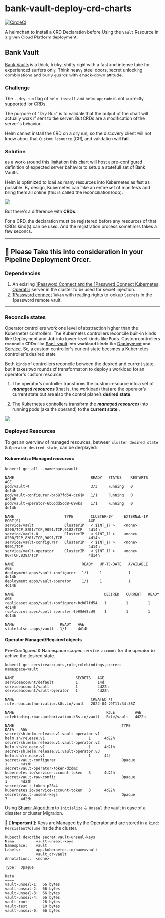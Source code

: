 # bank-vault-deploy-crd-charts

[![CircleCI](https://circleci.com/gh/w3f/bank-vault-deploy-crd-charts/tree/master.svg?style=svg)](https://circleci.com/gh/w3f/bank-vault-deploy-crd-charts/tree/master)

A helmchart to Install a CRD Declaration before Using the `Vault` Resource in a given Cloud Platform deployment.

## Bank Vault
[Bank Vaults](https://github.com/banzaicloud/bank-vaults) is a thick, tricky, shifty right with a fast and intense tube for experienced surfers only.
Think heavy steel doors, secret unlocking combinations and burly guards with smack-down attitude.

### Challenge

The `--dry-run` flag of `helm install` and `helm upgrade` is not currently supported for CRDs.

The purpose of "Dry Run" is to validate that the output of the chart will actually work if sent to the server. But CRDs are a modification of the server's behavior.

Helm cannot install the CRD on a dry run, so the discovery client will not know about that `Custom Resource` (CR), and validation will **fail**.

### Solution
as a work-around this limitation this chart will host a pre-configured definition of expected server bahavior to setup a statefull set of Bank Vaults.

Helm is optimized to load as many resources into Kubernetes as fast as possible. By design, Kubernetes can take an entire set of manifests and bring them all online (this is called the reconciliation loop).

![](https://i.imgur.com/DWjeHjr.png)

But there's a difference with **CRDs**.

For a CRD, the declaration must be registered before any resources of that CRDs kind(s) can be used. And the registration process sometimes takes a few seconds.

----
:pushpin:   **Please Take this into consideration in your Pipeline Deployment Order**.
----

### Dependencies
1. An existing [1Password Connect and the 1Password Connect Kubernetes Operator](https://github.com/1Password/connect-helm-charts/tree/main/charts/connect) server in the cluster to be used for secret injection.
2. [1Password connect](https://developer.1password.com/docs/connect/get-started#step-1-set-up-a-secrets-automation-workflow) `Token` with reading rights to lookup `Secrets` in the 1password remote vault.

---
### Reconcile states

Operator controllers work one level of abstraction higher than the Kubernetes controllers. The Kubernetes controllers reconcile built-in kinds like Deployment and Job into lower-level kinds like Pods. Custom controllers reconcile CRDs like [Bank-vault](https://github.com/banzaicloud/bank-vaults) into workload kinds like [Deployment](https://kubernetes.io/docs/concepts/workloads/controllers/deployment/) and [Service.](https://kubernetes.io/docs/concepts/services-networking/) So, a custom controller's current state becomes a Kubernetes controller's desired state.

Both `kinds` of controllers reconcile between the desired and current state, but it takes two rounds of transformation to deploy a workload for an operator's custom resource:

1. The operator’s controller transforms the custom resource into a set of ***managed resources*** (that is, the workload) that are the operator’s current state but are also the control plane’s **desired state**.

2. The Kubernetes controllers transform the ***managed resources*** into running pods (aka the operand) to the **current state** .

![](https://i.imgur.com/xoxlAll.png)



### Deployed Resources

To get an overview of managed resources, between `cluster desired state` &  `Operator desired state`, can be desplayed:
#### Kubernettes Managed resources

```bash=
kubectl get all --namespace=vault
```

```bash=
NAME                                   READY   STATUS    RESTARTS   AGE
pod/vault-0                            3/3     Running   0          4d14h
pod/vault-configurer-bcb87fd54-cz6jv   1/1     Running   0          4d14h
pod/vault-operator-6b65dd5cd8-69wks    1/1     Running   0          4d14h

NAME                       TYPE        CLUSTER-IP     EXTERNAL-IP   PORT(S)                               AGE
service/vault              ClusterIP   < $INT_IP >    <none>        8200/TCP,8201/TCP,9091/TCP,9102/TCP   4d14h
service/vault-0            ClusterIP   < $INT_IP >    <none>        8200/TCP,8201/TCP,9091/TCP            4d14h
service/vault-configurer   ClusterIP   < $INT_IP >    <none>        9091/TCP                              4d14h
service/vault-operator     ClusterIP   < $INT_IP >    <none>        80/TCP,8383/TCP                       4d14h

NAME                               READY   UP-TO-DATE   AVAILABLE   AGE
deployment.apps/vault-configurer   1/1     1            1           4d14h
deployment.apps/vault-operator     1/1     1            1           4d14h

NAME                                         DESIRED   CURRENT   READY   AGE
replicaset.apps/vault-configurer-bcb87fd54   1         1         1       4d14h
replicaset.apps/vault-operator-6b65dd5cd8    1         1         1       4d14h

NAME                     READY   AGE
statefulset.apps/vault   1/1     4d14h

```

#### Operator Managed/Required objects
Pre-Configured & Namespace scoped `service account` for the operator to achive the desired state.

```bash=
kubectl get serviceaccounts,role,rolebindings,secrets --namespace=vault
```
```bash=
NAME                            SECRETS   AGE
serviceaccount/default          1         14d
serviceaccount/vault            1         4d22h
serviceaccount/vault-operator   1         4d22h

NAME                                   CREATED AT
role.rbac.authorization.k8s.io/vault   2022-04-29T11:34:38Z

NAME                                          ROLE         AGE
rolebinding.rbac.authorization.k8s.io/vault   Role/vault   4d22h

NAME                                                 TYPE                                  DATA   AGE
secret/sh.helm.release.v1.vault-operator.v1          helm.sh/release.v1                    1      4d22h
secret/sh.helm.release.v1.vault-operator.v2          helm.sh/release.v1                    1      4d21h
secret/sh.helm.release.v1.vault-operator.v3          helm.sh/release.v1                    1      44h
secret/vault-configurer                              Opaque                                1      4d22h
secret/vault-operator-token-dzdmc                    kubernetes.io/service-account-token   3      4d22h
secret/vault-raw-config                              Opaque                                1      4d22h
secret/vault-token-p2644                             kubernetes.io/service-account-token   3      4d22h
secret/vault-unseal-keys                             Opaque                                7      4d22h
```

Using [Shamir Algorithim](https://en.wikipedia.org/wiki/Shamir%27s_Secret_Sharing) to `Initialize & Unseal` the vault in case of a disaster or cluster Migration.

:pushpin:  **[ Important ]:**
Keys are Managed by the Operator and are stored in a `kind: PersistentVolume` inside the cluster.

```bash=
kubectl describe secret vault-unseal-keys
Name:         vault-unseal-keys
Namespace:    vault
Labels:       app.kubernetes.io/name=vault
              vault_cr=vault
Annotations:  <none>

Type:  Opaque

Data
====
vault-unseal-1:  66 bytes
vault-unseal-2:  66 bytes
vault-unseal-3:  66 bytes
vault-unseal-4:  66 bytes
vault-root:      26 bytes
vault-test:      10 bytes
vault-unseal-0:  66 bytes
```

